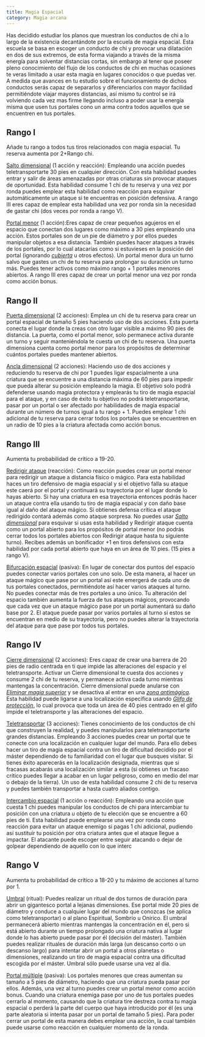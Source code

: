 ```yaml
---
title: Magia Espacial
category: Magia arcana
---
```


Has decidido estudiar los planos que muestran los conductos de chi a lo largo de la existencia decantándote por la escuela de magia espacial. Esta escuela se basa en escoger un conducto de chi  y provocar una dilatación en dos de sus extremos, de esta forma viajando a través de la misma energía para solventar distancias cortas, sin embargo al tener que poseer pleno conocimiento del flujo de los conductos de chi en muchas ocasiones te veras limitado a usar esta magia en lugares conocidos o que puedas ver. A medida que avances en tu estudio sobre el funcionamiento de dichos conductos serás capaz de separarlos y diferenciarlos con mayor facilidad permitiéndote viajar mayores distancias, así mismo tu control se irá volviendo cada vez mas firme llegando incluso a poder usar la energía misma que usen tus portales cono un arma contra todos aquellos que se encuentren en tus portales.

## Rango I

Añade tu rango a todos tus tiros relacionados con magia espacial. Tu reserva aumenta por 2+Rango chi.

<u>Salto dimensional</u> (1 acción y reacción): Empleando una acción puedes teletransportarte 30 pies en cualquier dirección. Con esta habilidad puedes entrar y salir de áreas amenazadas por otras criaturas sin provocar ataques de oportunidad. Esta habilidad consume 1 chi de tu reserva y una vez por ronda puedes emplear esta habilidad como reacción para esquivar automáticamente un ataque si te encuentras en posición defensiva. A rango III eres capaz de emplear esta habilidad una vez por ronda sin la necesidad de gastar chi (dos veces por ronda a rango V).

<u>Portal menor</u> (1 acción):Eres capaz de crear pequeños agujeros en el espacio que conectan dos lugares como máximo a 30 pies empleando una acción. Estos portales son de un pie de diámetro y por ellos puedes manipular objetos a esa distancia. También puedes hacer ataques a través de los portales, por lo cual atacarías como si estuvieses en la posición del portal (ignorando *[cubierta](https://raldamain.com/rules/Reglas%20principales/reglas%20de%20combate.html#cubierta)* u otros efectos). Un portal menor dura un turno salvo que gastes un chi de tu reserva para prolongar su duración un turno más. Puedes tener activos como máximo rango + 1 portales menores abiertos. A rango III eres capaz de crear un portal menor una vez por ronda como acción bonus.

## Rango II

<u>Puerta dimensional</u> (2 acciones): Emplea un chi de tu reserva para crear un portal espacial de tamaño 5 pies haciendo uso de dos acciones. Esta puerta conecta el lugar donde la creas con otro lugar visible a máximo 90 pies de distancia. La puerta, como el portal menor, solo permanece activa durante un turno y seguir manteniéndola te cuesta un chi de tu reserva. Una puerta dimensiona cuenta como portal menor para los propósitos de determinar cuántos portales puedes mantener abiertos.

<u>Ancla dimensional</u> (2 acciones): Haciendo uso de dos acciones y reduciendo tu reserva de chi por 1 puedes ligar espacialmente a una criatura que se encuentre a una distancia máxima de 60 pies para impedir que pueda alterar su posición empleando la magia. El objetivo solo podrá defenderse usando magia protectora y emplearás tu tiro de magia espacial para el ataque, y en caso de éxito tu objetivo no podrá teletransportarse, pasar por un portal o ser afectado por habilidades de magia espacial durante un número de turnos igual a tu rango + 1. Puedes emplear 1 chi adicional de tu reserva para cerrar todos los portales que se encuentren en un radio de 10 pies a la criatura afectada como acción bonus.

## Rango III

Aumenta tu probabilidad de crítico a 19-20.

<u>Redirigir ataque</u> (reacción): Como reacción puedes crear un portal menor para redirigir un ataque a distancia físico o mágico. Para esta habilidad haces un tiro defensivo de magia espacial y si el objetivo falla su ataque este caerá por el portal y continuará su trayectoria por el lugar donde lo hayas abierto. Si hay una criatura en esa trayectoria entonces podrás hacer un ataque contra ella usando tu tiro de magia espacial y con daño base igual al daño del ataque mágico. Si obtienes defensa crítica el ataque redirigido contará además como ataque sorpresa. No puedes usar *[Salto dimensional](https://raldamain.com/rules/Rangos/Magia%20arcana/magia%20espacial.html#rango-i)* para esquivar si usas esta habilidad y Redirigir ataque cuenta como un portal abierto para los propósitos de portal menor (no podrás cerrar todos los portales abiertos con Redirigir ataque hasta tu siguiente turno). Recibes además un bonificador +1 en tiros defensivos con esta habilidad por cada portal abierto que haya en un área de 10 pies. (15 pies a rango V).

<u>Bifurcación espacial</u> (pasiva): En lugar de conectar dos puntos del espacio puedes conectar varios portales con uno solo. De esta manera, al hacer un ataque mágico que pase por un portal así este emergerá de cada uno de tus portales conectados, permitiéndote así hacer varios ataques al turno. No puedes conectar más de tres portales a uno único. Tu alteración del espacio también aumenta la fuerza de tus ataques mágicos, provocando que cada vez que un ataque mágico pase por un portal aumentará su daño base por 2. El ataque puede pasar por varios portales al turno si estos se encuentran en medio de su trayectoria, pero no puedes alterar la trayectoria del ataque para que pase por todos tus portales. 

## Rango IV

<u>Cierre dimensional</u> (2 acciones): Eres capaz de crear una barrera de 20 pies de radio centrada en ti que impide las alteraciones del espacio y el teletransporte. Activar un Cierre dimensional te cuesta dos acciones y consume 2 chi de tu reserva, y permanece activa cada turno mientras mantengas la concentración. Cierre dimensional puede anularse con *[Eliminar magia superior](https://raldamain.com/rules/Rangos/Magia%20arcana/magia%20protectora.html#rango-ii)* y se desactiva al entrar en una *[zona antimágica](https://raldamain.com/rules/Rangos/Magia%20arcana/magia%20protectora.html#rango-iv)*. Esta habilidad puede ligarse a una localización específica usando *[Glifo de protección](https://raldamain.com/rules/Rangos/Magia%20arcana/magia%20protectora.html#rango-iii)*, lo cual provoca que toda un área de 40 pies centrado en el glifo impide el teletransporte y las alteraciones del espacio. 

<u>Teletransportar</u> (3 acciones): Tienes conocimiento de los conductos de chi que construyen la realidad, y puedes manipularlos para teletransportarte grandes distancias. Empleando 3 acciones puedes crear un portal que te conecte con una localización en cualquier lugar del mundo. Para ello debes hacer un tiro de magia espacial contra un tiro de dificultad decidido por el máster dependiendo de tu familiaridad con el lugar que busques visitar. Si tienes éxito aparecerás en la localización designada, mientras que si fracasas acabarás una localización similar a esta (si obtienes un fracaso crítico puedes llegar a acabar en un lugar peligroso, como en medio del mar o debajo de la tierra). Un uso de esta habilidad consume 2 chi de tu reserva y puedes también transportar a hasta cuatro aliados contigo.

<u>Intercambio espacial</u> (1 acción o reacción): Empleando una acción que cuesta 1 chi puedes manipular los conductos de chi para intercambiar tu posición con una criatura u objeto de tu elección que se encuentre a 60 pies de ti. Esta habilidad puede emplearse una vez por ronda como reacción para evitar un ataque enemigo si pagas 1 chi adicional, pudiendo así sustituir tu posición por otra criatura antes que el ataque llegue a impactar. El atacante puede escoger entre seguir atacando o dejar de golpear dependiendo de aquello con lo que interc

## Rango V 

Aumenta tu probabilidad de crítico a 18-20 y tu máximo de acciones al turno por 1.

<u>Umbral</u> (ritual): Puedes realizar un ritual de dos turnos de duración para abrir un gigantesco portal a lejanas dimensiones. Ese portal mide 20 pies de diámetro y conduce a cualquier lugar del mundo que conozcas (se aplica como teletransportar) o al plano Espiritual, Sombrío u Onírico. El umbral permanecerá abierto mientras mantengas la concentración en él, pero si está abierto durante un tiempo prolongado una criatura nativa al lugar donde lo has abierto puede pasar por él (decisión del máster). También puedes realizar rituales de duración más larga (un descanso corto o un descanso largo) para intentar abrir un portal a otros planetas o dimensiones, realizando un tiro de magia espacial contra una dificultad escogida por el máster. Umbral sólo puede usarse una vez al día.

<u>Portal múltiple</u> (pasiva): Los portales menores que creas aumentan su tamaño a 5 pies de diámetro, haciendo que una criatura pueda pasar por ellos. Además, una vez al turno puedes crear un portal menor como acción bonus. Cuando una criatura enemiga pase por uno de tus portales puedes cerrarlo al momento, causando que la criatura tire destreza contra tu magia espacial o perderá la parte del cuerpo que haya introducido por él (es una parte aleatoria si intenta pasar por un portal de tamaño 5 pies). Para poder cerrar un portal de esta manera debes emplear una acción, la cual también puede usarse como reacción en cualquier momento de la ronda.